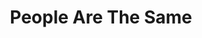 ---
pid: PT122
title: People Are The Same
location_transcription: 
zipcode: '19122'
outside_phl: 
neighborhood: Yorktown,Old Kensington,Jinogi
age: '11'
age_range: 6-13
instagram: 
image_file_name: PT_122.jpg
proposal_transcription: All different races together getting along
topic: Unity,Race Ethnicity
topic_summary: 0, 0
type: Other No Form
keywords_other: 
credit: Vershira Maldonado
image_labels: 
twitter: 
facebook: 
permalink: "/monuments/pt122/"
layout: item-page
---